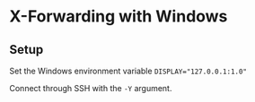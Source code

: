# X-Forwarding with Windows

## Setup

Set the Windows environment variable `DISPLAY="127.0.0.1:1.0"`

Connect through SSH with the `-Y` argument. 